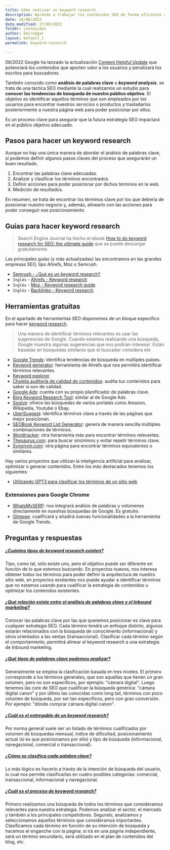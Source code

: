 ```yaml
---
title: Cómo realizar un keyword research
description: Aprende a trabajar los contenidos SEO de forma eficiente a través de los análisis de palabras clave
date: 16/08/2022
date_modified: 27/09/2022
folder: contenidos
author: Emirodgar
layout: default_1
permalink: keyword-research
  
---
```



<div class="alert alert-warning"><span class="badge badge-danger text-uppercase mr-2">08/2022</span>  Google ha lanzado la actualización <a href="https://chuletaseo.com/algoritmos-google">Content Helpful Update</a> que potenciará los contenidos que aporten valor a los usuarios y penalizará los escritos para buscadores.</div>



También conocido como **análisis de palabras clave** o ***keyword analysis***, se trata de una táctica SEO mediante la cual realizamos un estudio para **conocer las tendencias de búsqueda de nuestro público objetivo**. El objetivo es identificar aquellos términos que son empleados por los usuarios para encontrar nuestros servicios o productos y trasladarlos posteriormente a nuestra página web para poder posicionar por ellos.

Es un proceso clave para asegurar que la futura estrategia SEO impactará en el público objetivo adecuado.

## Pasos para hacer un keyword research

Aunque no hay una única manera de abordar el análisis de palabras clave, sí podemos definir algunos pasos claves del proceso que asegurarán un buen resultado.

1. Encontrar las palabras clave adecuadas.
2. Analizar y clasificar los términos encontrados.
3. Definir acciones para poder posicionar por dichos términos en la web.
4. Medición de resultados.

En resumen, se trata de encontrar los términos clave por los que debería de posicionar nuestro negocio y, además, alinearlo con las acciones para poder conseguir ese posicionamiento.

<section  id="cs_recursos"></section>


## Guías para hacer keyword research

> Search Engine Journal ha hecho el ebook [How to do keyword research for SEO: the ultimate guide](https://www.searchenginejournal.com/keyword-research/) que se puede descargar gratuitamente.

Las principales guías (y más actualizadas) las encontramos en las grandes empresas SEO, tipo Ahrefs, Moz o Semrush.

- [Semrush - ¿Qué es un keyword research?](https://es.semrush.com/blog/que-es-un-keyword-research/)
- `Inglés` - [Ahrefs - Keyword research](https://ahrefs.com/blog/keyword-research/) 
- `Inglés` - [Moz - Keyword research guide](https://moz.com/keyword-research-guide)
- `Inglés` - [Backlinko - Keyword research](https://backlinko.com/keyword-research)





<section  id="cs_herramientas"></section>


## Herramientas gratuitas


En el apartado de herramientas SEO disponemos de un bloque específico para hacer [keyword research](https://chuletaseo.com/herramientas-seo#keyword-research--contenidos). 

> Una manera de identificar términos relevantes es usar las sugerencias de Google. Cuando estamos realizando una búsqueda, Google muestra algunas sugerencias que nos podrían interesar. Están basadas en búsquedas similares que el buscador considera ele

- [Google Trends](https://trends.google.com/trends/?geo=US): identifica tendencias de búsqueda en múltiples países.
- [Keyword generator](https://ahrefs.com/keyword-generator): herramienta de Ahrefs que nos permitirá identificar términos relevantes.
- [Keyword explorer](https://moz.com/explorer) 
- [Chuleta auditoría de calidad de contenidos](https://docs.google.com/spreadsheets/d/12-F9Z4NzDADOFRQtOiN-CtjY2aaqj-R5CcrJNCuTha4/edit#gid=0): audita tus contenidos para saber si son de calidad.
-  [Google Ads](https://ads.google.com/intl/es_ES/home/?pli=1): cuenta con su propio planificador de palabras clave.
-   [Bing Keyword Research Tool](http://www.bing.com/toolbox/keywords): similar al de Google Ads.
-   [Soolve](http://www.soovle.com/): ofrece las búsquedas de varios portales como Amazon, Wikipedia, Youtube o Ebay.
-   [UberSuggest](https://ubersuggest.io/): identifica términos clave a través de las páginas que mejor posicionan.
-   [SEOBook Keyword List Generator](http://tools.seobook.com/keyword-list/generator.php): genera de manera sencilla múltiples combinaciones de términos.
-   [Wordtracker](https://www.wordtracker.com/): otra heramienta más para encontrar términos relevantes.
-   [Thesaurus.com](http://www.thesaurus.com/): para buscar sinónimos y evitar repetir términos clave.
-   [Synonym.com](http://www.synonym.com/): otra página para encontrar términos equivalentes o similares.

Hay varios proyectos que utilizan la inteligencia artificial para analizar, optimizar o generar contenidos. Entre los más destacados tenemos los siguientes:

- [Utilizando GPT3 para clasificar los términos de un sitio web](https://www.seotraininglondon.org/how-to-use-gpt3-to-classify-keywords/)

### Extensiones para Google Chrome

- [WhatsMySERP](https://whatsmyserp.com/extension): nos integrará análisis de palabras y volúmenes directamente en nuestras búsquedas de Google. Es gratuito.
- [Glimpse](https://chrome.google.com/webstore/detail/google-trends-supercharge/ocmojhiloccgbpjnkeiooioedaklapap?hl=es): cualificará y añadirá nuevas funcionalidades a la herramienta de Google Trends.



<section  id="cs_pr"></section>


## Preguntas y respuestas

<div class="row">
          <div class="col-lg-12">
            <div class="accordion accordion-alterate arrow-right" id="popularTopics">
              <div class="card">
                <div class="card-header" id="heading1">
                  <h5 class="mb-0"> <a href="#" class="collapsed" data-toggle="collapse" data-target="#collapse1" aria-expanded="false" aria-controls="collapse1">¿Cuántos tipos de keyword research existen?</a> </h5>
                </div>
                <div id="collapse1" class="collapse" aria-labelledby="heading1" data-parent="#popularTopics">
                  <div class="card-body">Tipo, como tal, sólo existe uno, pero el objetivo puede ser diferente en función de lo que estemos buscando. En proyectos nuevos, nos interesa obtener todos los términos para poder definir la arquitectura de nuestro sitio web, en proyectos existentes nos puede ayudar a identificar términos que no estamos usando para cualificar la estrategia de contenidos u optimizar los contenidos existentes. </div>
                </div>
              </div>
              <div class="card">
                <div class="card-header" id="heading2">
                  <h5 class="mb-0"> <a href="#" class="collapsed" data-toggle="collapse" data-target="#collapse2" aria-expanded="false" aria-controls="collapse2">¿Qué relación existe entre el análisis de palabras clave y el Inbound marketing?</a> </h5>
                </div>
                <div id="collapse2" class="collapse" aria-labelledby="heading2" data-parent="#popularTopics">
                  <div class="card-body"> Conocer las palabras clave por las que queremos posicionar es clave para cualquier estrategia SEO. Cada término tendrá un enfoque distinto, algunos estarán relacionados con la búsqueda de conocimiento (informacional) y otros orientados a las ventas (transaccional). Clasificar cada término según el comportamiento, permitirá alinear el keyword research a una estrategia de Inbound marketing. </div>
                </div>
              </div>
              <div class="card">
                <div class="card-header" id="heading3">
                  <h5 class="mb-0"> <a href="#" class="collapsed" data-toggle="collapse" data-target="#collapse3" aria-expanded="false" aria-controls="collapse3">¿Qué tipos de palabras clave podemos analizar?</a> </h5>
                </div>
                <div id="collapse3" class="collapse" aria-labelledby="heading3" data-parent="#popularTopics">
                  <div class="card-body"> Generalmente se emplea la clasificación basada en tres niveles. El primero corresponde a los términos generales, que son aquellas que tienen un gran volumen, pero no son específicos, por ejemplo: "cámara digital". Luego tenemos las core de SEO que cualifican la búsqueda genérica: "cámara digital canon" y por último las conocidas como long tail, términos  con poco volumen de búsqueda, por ser tan específicos, pero con gran conversión. Por ejemplo: "dónde comprar cámara digital canon".</div>
                </div>
              </div>
              <div class="card">
                <div class="card-header" id="heading4">
                  <h5 class="mb-0"> <a href="#" class="collapsed" data-toggle="collapse" data-target="#collapse4" aria-expanded="false" aria-controls="collapse4">¿Cuál es el entregable de un keyword research?</a> </h5>
                </div>
                <div id="collapse4" class="collapse" aria-labelledby="heading4" data-parent="#popularTopics">
                  <div class="card-body"> Por norma general suele ser un listado de términos cualificados por volumen de búsquedas mensual, índice de dificultad, posicionamiento actual (si es que posicionamos por ello) y tipo de búsqueda (informacional, navegacional, comercial o transaccional).</div>
                </div>
              </div>
              <div class="card">
                <div class="card-header" id="heading5">
                  <h5 class="mb-0"> <a href="#" class="collapsed" data-toggle="collapse" data-target="#collapse5" aria-expanded="false" aria-controls="collapse5">¿Cómo se clasifica cada palabra clave?</a> </h5>
                </div>
                <div id="collapse5" class="collapse" aria-labelledby="heading5" data-parent="#popularTopics">
                  <div class="card-body"> Lo más lógico es hacerlo a través de la intención de búsqueda del usuario, lo cual nos permite clasificarlas en cuatro posibles categorías: comercial, transaccional, informacional y navegacional. </div>
                </div>
              </div>
              <div class="card">
                <div class="card-header" id="heading6">
                  <h5 class="mb-0"> <a href="#" class="collapsed" data-toggle="collapse" data-target="#collapse6" aria-expanded="false" aria-controls="collapse6">¿Cuál es el proceso de keyword research?</a> </h5>
                </div>
                <div id="collapse6" class="collapse" aria-labelledby="heading6" data-parent="#popularTopics">
                  <div class="card-body"> Primero realizamos una búsqueda de todos los términos que consideramos relevantes para nuestra estrategia. Podemos analizar el sector, el mercado y también a los principales competidores. Segundo, analizamos y seleccionamos aquellos términos que consideramos importantes. Clasificamos cada término en función de su intención de búsqueda y hacemos el enganche con la página: si irá en una página independiente, será un término secundario, será utilizado en el plan de contenidos del blog, etc. </div>
                </div>
              </div>
            </div>
          </div>
        </div>




<!--stackedit_data:
eyJoaXN0b3J5IjpbMTkxNjI0NTQxMywtMjE0MTk2NDE5NywtMT
M0OTc4ODM3MCwxMjM2MTQwMTMwLDk0ODMyNTE4Nyw4ODk0MzM5
NzcsLTU5MjA1MjQyOSwtMTQ2NTIwNTU4MCwtMTQ3MjUzMjEwMS
w1MDc3Nzk5MDEsLTU0MzI2NTQ2NSwxMzczNzE2MTY2LC01NzM2
MDU1Myw4MjIzMjA4MTMsNzExODgzNzYyLDExODcwNTU5MjMsMT
YzNzE4ODYyMSwtMTk1ODA0OTgwMSwxMjg4NjUxNTY1LC03NjA2
NzIwOTZdfQ==
-->